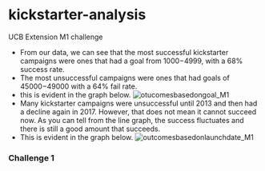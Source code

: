 # kickstarter-analysis
UCB Extension M1 challenge
- From our data, we can see that the most successful kickstarter campaigns were ones that had a goal from $1000-$4999, with a 68% success rate. 
- The most unsuccessful campaigns were ones that had goals of $45000-$49000 with a 64% fail rate. 
- this is evident in the graph below. 
![otucomesbasedongoal_M1](path/to/otucomesbasedongoal_M1.png)
- Many kickstarter campaigns were unsuccessful until 2013 and then had a decline again in 2017. However, that does not mean it cannot succeed now. As you can tell from the line graph, the success fluctuates and there is still a good amount that succeeds. 
- This is evident in the graph below. 
![outcomesbasedonlaunchdate_M1](path/to/outcomesbasedonlaunchdate_M1.png)
### Challenge 1 
